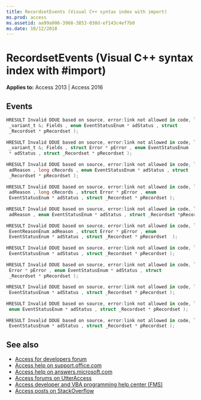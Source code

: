 ```yaml
---
title: RecordsetEvents (Visual C++ syntax index with import)
ms.prod: access
ms.assetid: aa99a006-3968-3853-030d-ef143c4ef7b0
ms.date: 10/12/2018
---
```



# RecordsetEvents (Visual C++ syntax index with #import)

**Applies to:** Access 2013 | Access 2016

## Events

```cs
HRESULT Invalid DDUE based on source, error:link not allowed in code, link filename:mdevtwillchangefield_HV10294950.xml( long cFields , const 
 _variant_t &; Fields , enum EventStatusEnum * adStatus , struct 
 _Recordset * pRecordset ); 
 
HRESULT Invalid DDUE based on source, error:link not allowed in code, link filename:mdevtwillchangefield_HV10294950.xml( long cFields , const 
 _variant_t &; Fields , struct Error * pError , enum EventStatusEnum 
 * adStatus , struct _Recordset * pRecordset ); 
 
HRESULT Invalid DDUE based on source, error:link not allowed in code, link filename:mdevtwillchangerecord_HV10294951.xml( enum EventReasonEnum 
 adReason , long cRecords , enum EventStatusEnum * adStatus , struct 
 _Recordset * pRecordset ); 
 
HRESULT Invalid DDUE based on source, error:link not allowed in code, link filename:mdevtwillchangerecord_HV10294951.xml( enum EventReasonEnum 
 adReason , long cRecords , struct Error * pError , enum 
 EventStatusEnum * adStatus , struct _Recordset * pRecordset ); 
 
HRESULT Invalid DDUE based on source, error:link not allowed in code, link filename:mdevtwillchangerecordset_HV10294952.xml( enum EventReasonEnum 
 adReason , enum EventStatusEnum * adStatus , struct _Recordset *pRecordset ); 
 
HRESULT Invalid DDUE based on source, error:link not allowed in code, link filename:mdevtwillchangerecordset_HV10294952.xml( enum 
 EventReasonEnum adReason , struct Error * pError , enum 
 EventStatusEnum * adStatus , struct _Recordset * pRecordset  ); 
 
HRESULT Invalid DDUE based on source, error:link not allowed in code, link filename:mdevtwillmove_HV10294955.xml( enum EventReasonEnum adReason , enum 
 EventStatusEnum * adStatus , struct _Recordset * pRecordset ); 
 
HRESULT Invalid DDUE based on source, error:link not allowed in code, link filename:mdevtwillmove_HV10294955.xml( enum EventReasonEnum adReason , struct 
 Error * pError , enum EventStatusEnum * adStatus , struct 
 _Recordset * pRecordset ); 
 
HRESULT Invalid DDUE based on source, error:link not allowed in code, link filename:mdevtendofrecordset_HV10294329.xml( VARIANT_BOOL * fMoreData , enum 
 EventStatusEnum * adStatus , struct _Recordset * pRecordset ); 
 
HRESULT Invalid DDUE based on source, error:link not allowed in code, link filename:mdevtfetchprogress_HV10294358.xml( long Progress , long MaxProgress, 
 enum EventStatusEnum * adStatus , struct _Recordset * pRecordset ); 
 
HRESULT Invalid DDUE based on source, error:link not allowed in code, link filename:mdevtfetchcomplete_HV10294356.xml( struct Error * pError , enum 
 EventStatusEnum * adStatus , struct _Recordset * pRecordset ); 

```

## See also

- [Access for developers forum](https://social.msdn.microsoft.com/Forums/office/home?forum=accessdev)
- [Access help on support.office.com](https://support.office.com/search/results?query=Access)
- [Access help on answers.microsoft.com](https://answers.microsoft.com/)
- [Access forums on UtterAccess](http://www.utteraccess.com/forum/index.php?act=idx)
- [Access developer and VBA programming help center (FMS)](http://www.fmsinc.com/MicrosoftAccess/developer/)
- [Access posts on StackOverflow](https://stackoverflow.com/questions/tagged/ms-access)
